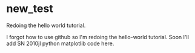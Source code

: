 # new_test
Redoing the hello world tutorial.

I forgot how to use github so I'm redoing the hello-world tutorial.  Soon I'll add SN 2010jl python matplotlib code here.
